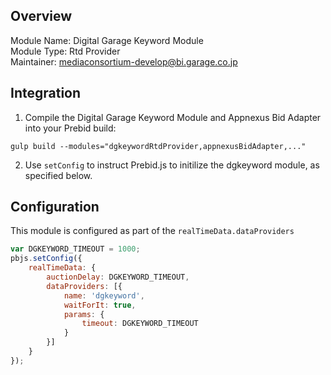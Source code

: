 ## Overview

Module Name: Digital Garage Keyword Module  
Module Type: Rtd Provider  
Maintainer: mediaconsortium-develop@bi.garage.co.jp  

## Integration

1) Compile the Digital Garage Keyword Module and Appnexus Bid Adapter into your Prebid build:  

```
gulp build --modules="dgkeywordRtdProvider,appnexusBidAdapter,..."  
```

2) Use `setConfig` to instruct Prebid.js to initilize the dgkeyword module, as specified below.  

## Configuration

This module is configured as part of the `realTimeData.dataProviders`  

```javascript
var DGKEYWORD_TIMEOUT = 1000;
pbjs.setConfig({
    realTimeData: {
        auctionDelay: DGKEYWORD_TIMEOUT,
        dataProviders: [{
            name: 'dgkeyword',
            waitForIt: true,
            params: {
                timeout: DGKEYWORD_TIMEOUT
            }
        }]
    }
});
```
